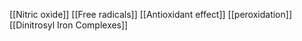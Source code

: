 [[Nitric oxide]]
[[Free radicals]]
[[Antioxidant effect]]
[[peroxidation]]
[[Dinitrosyl Iron Complexes]]
